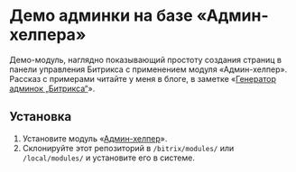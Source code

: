 # Демо админки на базе «Админ-хелпера»

Демо-модуль, наглядно показывающий простоту создания страниц в панели управления Битрикса с применением модуля 
«Админ-хелпер». Рассказ с примерами читайте у меня в блоге, в заметке 
«[Генератор админок „Битрикса“](http://samokhvalov.info/blog/drafts/bitrix-admin-helper/)».

## Установка

1. Установите модуль «[Админ-хелпер](https://github.com/DigitalWand/digitalwand.admin_helper/)».
1. Склонируйте этот репозиторий в `/bitrix/modules/` или `/local/modules/` и установите его в системе.